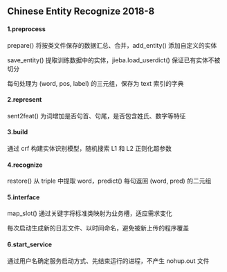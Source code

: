 ## Chinese Entity Recognize 2018-8

#### 1.preprocess

prepare() 将按类文件保存的数据汇总、合并，add_entity() 添加自定义的实体

save_entity() 提取训练数据中的实体，jieba.load_userdict() 保证已有实体不被切分

每句处理为 (word, pos, label) 的三元组，保存为 text 索引的字典

#### 2.represent

sent2feat() 为词增加是否句首、句尾，是否包含姓氏、数字等特征

#### 3.build

通过 crf 构建实体识别模型，随机搜索 L1 和 L2 正则化超参数

#### 4.recognize

restore() 从 triple 中提取 word，predict() 每句返回 (word, pred) 的二元组

#### 5.interface

map_slot() 通过关键字将标准类映射为业务槽，适应需求变化

每次启动生成新的日志文件、以时间命名，避免被新上传的程序覆盖

#### 6.start_service

通过用户名确定服务启动方式、先结束运行的进程，不产生 nohup.out 文件
